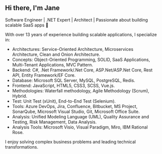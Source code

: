## Hi there, I'm Jane

Software Engineer | .NET Expert | Architect | Passionate about building scalable SaaS apps 🚀

With over 13 years of experience building scalable applications, I specialize in:
- Architectures: Service-Oriented Architecture, Microservices Architecture, Clean and Onion Architecture.
-	Concepts: Object-Oriented Programming, SOLID, SaaS Applications, Multi-Tenant Applications, MVC Pattern.
- Backend: C#, .Net Framework/.Net Core, ASP.Net/ASP.Net Core, Rest API, Entity Framework/EF Core.
- Database: Microsoft SQL Server, MySQL, PostgreSQL, Redis.
- Frontend: JavaScript, HTML5, CSS3, SCSS, Vue.js.
- Methodologies: Waterfall methodology, Agile Methodology (Scrum), Hybrid.
-	Test: Unit Test (xUnit), End-to-End Test (Selenium).
- Tools: Azure DevOps, Jira, Confluence, Bitbucket, MS Project, SonarQube, Microsoft Visual Studio, Git, Microsoft Office Suite.
- Analysis: Unified Modeling Language (UML), Quality Assurance and Testing, Risk Management, Data Analysis.
- Analysis Tools: Microsoft Visio, Visual Paradigm, Miro, IBM Rational Rose.


I enjoy solving complex business problems and leading technical transformations. 
